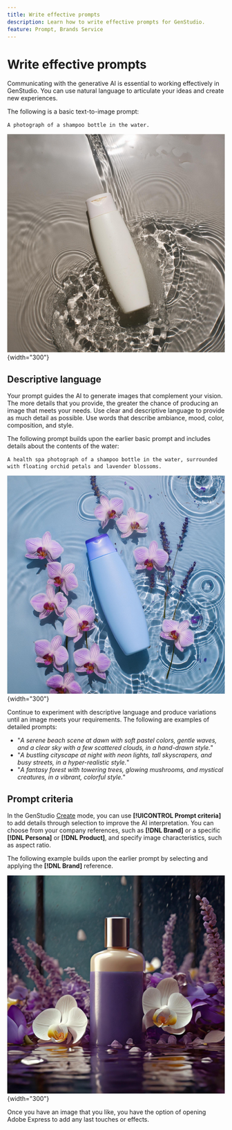 ```yaml
---
title: Write effective prompts
description: Learn how to write effective prompts for GenStudio.
feature: Prompt, Brands Service
---
```


# Write effective prompts

Communicating with the generative AI is essential to working effectively in GenStudio. You can use natural language to articulate your ideas and create new experiences.

The following is a basic text-to-image prompt:

```text
A photograph of a shampoo bottle in the water.
```

![Simple bottle in water](../assets/prompt-shampoo-simple.jpg "A simple photo of a bottle in water."){width="300"}

## Descriptive language

Your prompt guides the AI to generate images that complement your vision. The more details that you provide, the greater the chance of producing an image that meets your needs. Use clear and descriptive language to provide as much detail as possible. Use words that describe ambiance, mood, color, composition, and style.

The following prompt builds upon the earlier basic prompt and includes details about the contents of the water:

```text
A health spa photograph of a shampoo bottle in the water, surrounded with floating orchid petals and lavender blossoms.
```

![Spa detailed bottle in water](../assets/prompt-shampoo-spa.jpg "A spa-style photo of a bottle in water with orchids and lavender flowers."){width="300"}

Continue to experiment with descriptive language and produce variations until an image meets your requirements. The following are examples of detailed prompts:

- "_A serene beach scene at dawn with soft pastel colors, gentle waves, and a clear sky with a few scattered clouds, in a hand-drawn style._"
- "_A bustling cityscape at night with neon lights, tall skyscrapers, and busy streets, in a hyper-realistic style._"
- "_A fantasy forest with towering trees, glowing mushrooms, and mystical creatures, in a vibrant, colorful style._"

## Prompt criteria

In the GenStudio [Create](./create/overview.md) mode, you can use **[!UICONTROL Prompt criteria]** to add details through selection to improve the AI interpretation. You can choose from your company references, such as **[!DNL Brand]** or a specific **[!DNL Persona]** or **[!DNL Product]**, and specify image characteristics, such as aspect ratio.

The following example builds upon the earlier prompt by selecting and applying the **[!DNL Brand]** reference.

![Brand-styled bottle in water](../assets/prompt-shampoo-brand.jpg "Brand-styled photo of a bottle in water."){width="300"}

Once you have an image that you like, you have the option of opening Adobe Express to add any last touches or effects.
